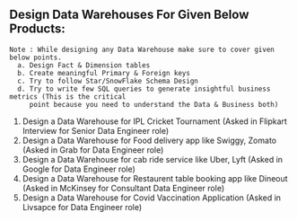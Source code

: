## Design Data Warehouses For Given Below Products:
```
Note : While designing any Data Warehouse make sure to cover given below points.
  a. Design Fact & Dimension tables
  b. Create meaningful Primary & Foreign keys
  c. Try to follow Star/SnowFlake Schema Design
  d. Try to write few SQL queries to generate insightful business metrics (This is the critical
     point because you need to understand the Data & Business both)
```
1. Design a Data Warehouse for IPL Cricket Tournament (Asked in Flipkart Interview for
Senior Data Engineer role)
2. Design a Data Warehouse for Food delivery app like Swiggy, Zomato (Asked in Grab
for Data Engineer role)
3. Design a Data Warehouse for cab ride service like Uber, Lyft (Asked in Google for Data
Engineer role)
4. Design a Data Warehouse for Restaurent table booking app like Dineout (Asked in
McKinsey for Consultant Data Engineer role)
5. Design a Data Warehouse for Covid Vaccination Application (Asked in Livsapce for
Data Engineer role)
